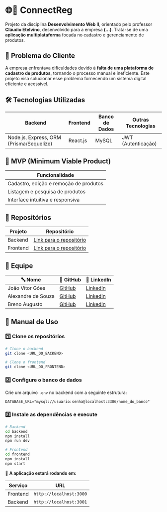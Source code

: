 # 🌐📝 ConnectReg 

Projeto da disciplina **Desenvolvimento Web II**, orientado pelo professor **Cláudio Etelvino**, desenvolvido para a empresa **(...)**. Trata-se de uma **aplicação multiplataforma** focada no cadastro e gerenciamento de produtos.

## 📌 Problema do Cliente

A empresa enfrentava dificuldades devido à **falta de uma plataforma de cadastro de produtos**, tornando o processo manual e ineficiente. Este projeto visa solucionar esse problema fornecendo um sistema digital eficiente e acessível.

## 🛠️ Tecnologias Utilizadas

| Backend | Frontend | Banco de Dados | Outras Tecnologias |
|---------|---------|---------------|-------------------|
| Node.js, Express, ORM (Prisma/Sequelize) | React.js | MySQL | JWT (Autenticação) |

## 🎯 MVP (Minimum Viable Product)

| Funcionalidade |
|---------------|
| Cadastro, edição e remoção de produtos |
| Listagem e pesquisa de produtos |
| Interface intuitiva e responsiva |

## 📂 Repositórios

| Projeto | Repositório |
|---------|------------|
| Backend | [Link para o repositório](#) |
| Frontend | [Link para o repositório](#) |

## 👥 Equipe

| 🔤 Nome | 🔗 GitHub | 🔗 LinkedIn |
|---------|----------|------------|
| João Vítor Góes | [GitHub](https://github.com/MagNumGomes) | [LinkedIn](https://www.linkedin.com/in/joaovitorgoes/) |
| Alexandre de Souza | [GitHub](https://github.com/AlexandreFatec) | [LinkedIn]() |
| Breno Augusto | [GitHub](https://github.com/brenoasj) | [LinkedIn]() |

## 📖 Manual de Uso

### 1️⃣ Clone os repositórios
```bash
# Clone o backend
git clone <URL_DO_BACKEND>

# Clone o frontend
git clone <URL_DO_FRONTEND>
```

### 2️⃣ Configure o banco de dados
Crie um arquivo `.env` no backend com a seguinte estrutura:
```env
DATABASE_URL="mysql://usuario:senha@localhost:3306/nome_do_banco"
```

### 3️⃣ Instale as dependências e execute
```bash
# Backend
cd backend
npm install
npm run dev

# Frontend
cd frontend
npm install
npm start
```

🔗 **A aplicação estará rodando em:**

| Serviço | URL |
|---------|-----|
| Frontend | `http://localhost:3000` |
| Backend | `http://localhost:3001` |
